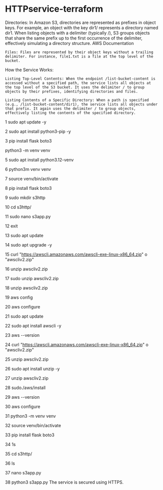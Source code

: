 # HTTPservice-terraform

 Directories: In Amazon S3, directories are represented as prefixes in object keys. For example, an object with the key dir1/ represents a directory named dir1. When listing objects with a delimiter (typically /), S3 groups objects that share the same prefix up to the first occurrence of the delimiter, effectively simulating a directory structure.
    AWS Documentation

    Files: Files are represented by their object keys without a trailing delimiter. For instance, file1.txt is a file at the top level of the bucket.

How the Service Works:

    Listing Top-Level Contents: When the endpoint /list-bucket-content is accessed without a specified path, the service lists all objects at the top level of the S3 bucket. It uses the delimiter / to group objects by their prefixes, identifying directories and files.

    Listing Contents of a Specific Directory: When a path is specified (e.g., /list-bucket-content/dir1), the service lists all objects under that prefix. It again uses the delimiter / to group objects, effectively listing the contents of the specified directory.


1 sudo apt update -y

2 sudo apt install python3-pip -y

3 pip install flask boto3

python3 -m venv venv

5 sudo apt install python3.12-venv

6 python3m venv venv

7 source venv/bin/activate

8 pip install flask boto3

9 sudo mkdir s3http

10 cd s3http/

11 sudo nano s3app.py

12 exit

13 sudo apt update

14 sudo apt upgrade -у

15 curl "https://awscli.amazonaws.com/awscli-exe-linux-x86_64.zip" o "awscliv2.zip"

16 unzip awscliv2.zip

17 sudo unzip awscliv2.zip

18 unzip awscliv2.zip

19 aws config

20 aws configure

21 sudo apt update

22 sudo apt install awscli -y

23 aws --version

24 curl "https://awscli.amazonaws.com/awscli-exe-linux-x86_64.zip" o "awscliv2.zip"

25 unzip awscliv2.zip

26 sudo apt install unzip -y

27 unzip awscliv2.zip

28 sudo./aws/install

29 aws --version

30 aws configure

31 python3 -m venv venv

32 source venv/bin/activate

33 pip install flask boto3

34 1s

35 cd s3http/

36 ls

37 nano s3app.py

38 python3 s3app.py
The service is secured using HTTPS.
